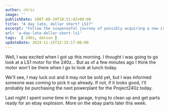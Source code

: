 ```yaml
---
author: chris
image: ''
publishDate: 2007-08-29T18:51:02+00:00
title: "A day late, dollar short? LS1?"
excerpt: "Follow the suspenseful journey of possibly acquiring a new LS1 motor for a Project240z, with extra insights into garage cleanups and eBay transactions..."
url: 'a-day-late-dollar-short-ls1'
tags:  [ 240z, datsun ] 
updateDate: 2024-11-15T12:15:17-06:00
---
```


Well, I was excited when I got up this morning. I thought i was going to go look at a LS1 motor for the 240z... But as of a few minutes ago I think the motor won't be there when I go to look at lunch today.

We'll see, I may luck out and it may not be sold yet, but I was informed someone was coming to pick it up already. If not, if it looks good, I'll probably be purchasing the next powerplant for the Project240z today.

Last night I spent some time in the garage, trying to clean up and get parts ready for an ebay explosion. More on the ebay parts later this week.
